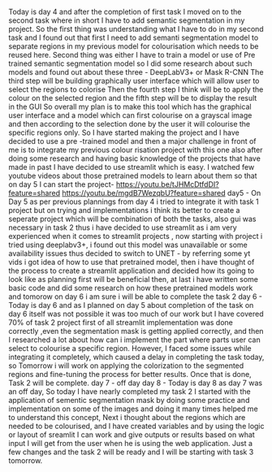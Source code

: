 Today is day 4 and after the completion of first task I moved on to the second task where in short I have to add semantic segmentation in my project. So the first thing was understanding what I have to do in my second task and I found out that first I need to add semanti segmentation model to separate regions in my previous model for colourisation which needs to be reused here. Second thing was either I have to train a model or use of Pre trained semantic segmentation model so I did some research about such models and found out about these three - 
DeepLabV3+ or Mask R-CNN
The third step will be building graphically user interface which will allow user to select the regions to colorise 
Then the fourth step I think will be to apply the colour on the selected region 
and the fifth step will be to display the result in the GUI 
So overall my plan is to make this tool which has the graphical user interface and a model which can first colourise on a grayscal image and then according to the selection done by the user it will colourise the specific regions only. 
So I have started making the project and I have decided to use a pre -trained model and then a major challenge in front of me is to integrate my previous colour risation project with this one 
 also after doing some research and having basic knowledge of the projects that have made in past I have decided to use streamlit which is easy. 
I watched few youtube videos about those pretrained models to learn about them so that on day 5 I can start the project-
https://youtu.be/tJHMcDtfdDI?feature=shared 
https://youtu.be/mgdB7WezqbU?feature=shared
 day5 -
  On Day 5 as per previous plannings from day 4 i tried to integrate it with task 1 project but on trying and implementations i think its better to create a seperate project which will be combination of both the tasks, 
also gui was necessary in task 2 thus i have decided to use streamlit as i am very experienced when it comes to streamlit projects , 
now starting with project i tried using deeplabv3+, 
 i found out this model was unavailable or some availability issues thus decided to switch to UNET - by referring some yt vids i got idea of how to use that pretrained model, 
then i have thought of the process to create a streamlit application and decided how its going to look like as planning first will be beneficial then,
at last i have written some basic code and did some research on how these pretrained models work and tomorow on day 6 i am sure i will be able to complete the task 2
day 6 -
Today is day 6 and as I planned on day 5 about completion of the task on day 6 itself was not possible it was too much of our work but I have covered 70% of task 2 project first of all streamlit implementation was done correctly ,even the segmentation mask is getting applied correctly, 
 and then I researched a lot about how can i implement the part where parts user can select to colourise a specific region. 
However, I faced some issues while integrating it completely, which caused a delay in completing the task today, so Tomorrow i will work on applying the colorization to the segmented regions and fine-tuning the process for better results. Once that is done, Task 2 will be complete.
day 7 - 
off day
day 8 -
Today is day 8 as day 7 was an off day,
So today I have nearly completed my task 2 I started with the application of sementic segmentation mask by doing some practice and implementation on some of the images and doing it many times helped me to understand this concept,
Next i thought about the regions which are needed to be colourised,
 and I have created variables and by using the logic or layout of sreamlit I can work and give outputs or results based on what input I will get from the user when he is using the web application.
Just a few changes and the task 2 will be ready and I will be starting with task 3 tomorrow.
